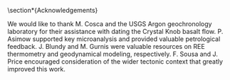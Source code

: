 \section*{Acknowledgements}

We would like to thank M. Cosca and the USGS Argon geochronology
laboratory for their assistance with dating the Crystal Knob
basalt flow. P. Asimow supported key microanalysis and provided
valuable petrological feedback. J. Blundy and M. Gurnis were valuable
resources on REE thermometry and geodynamical modeling, respectively.
F. Sousa and J. Price encouraged consideration of the wider tectonic
context that greatly improved this work.

